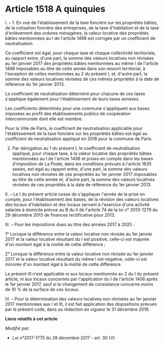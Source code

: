 # Article 1518 A quinquies

I. – 1. En vue de l'établissement de la taxe foncière sur les propriétés bâties, de la cotisation foncière des entreprises,
de la taxe d'habitation et de la taxe d'enlèvement des ordures ménagères, la valeur locative des propriétés bâties
mentionnées au I de l'article 1498 est corrigée par un coefficient de neutralisation.

Ce coefficient est égal, pour chaque taxe et chaque collectivité territoriale, au rapport entre, d'une part, la somme des
valeurs locatives non révisées au 1er janvier 2017 des propriétés bâties mentionnées au même I de l'article 1498 imposables
au titre de cette année dans son ressort territorial, à l'exception de celles mentionnées au 2 du présent I, et, d'autre
part, la somme des valeurs locatives révisées de ces mêmes propriétés à la date de référence du 1er janvier 2013.

Le coefficient de neutralisation déterminé pour chacune de ces taxes s'applique également pour l'établissement de leurs taxes
annexes.

Les coefficients déterminés pour une commune s'appliquent aux bases imposées au profit des établissements publics de
coopération intercommunale dont elle est membre.

Pour la Ville de Paris, le coefficient de neutralisation applicable pour l'établissement de la taxe foncière sur les
propriétés bâties est égal au coefficient de neutralisation appliqué en 2018 pour la commune de Paris.

2. Par dérogation au 1 du présent I, le coefficient de neutralisation appliqué, pour chaque taxe, à la valeur locative des
propriétés bâties mentionnées au I de l'article 1498 et prises en compte dans les bases d'imposition de La Poste, dans les
conditions prévues à l'article 1635 sexies, est égal au rapport entre, d'une part, la somme des valeurs locatives non
révisées de ces propriétés au 1er janvier 2017 imposables au titre de cette année et, d'autre part, la somme des valeurs
locatives révisées de ces propriétés à la date de référence du 1er janvier 2013.

II. – Le I du présent article cesse de s'appliquer l'année de la prise en compte, pour l'établissement des bases, de la
révision des valeurs locatives des locaux d'habitation et des locaux servant à l'exercice d'une activité salariée à domicile
prévue au B du II de l'article 74 de la loi n° 2013-1279 du 29 décembre 2013 de finances rectificative pour 2013.

III. – Pour les impositions dues au titre des années 2017 à 2025 :

1° Lorsque la différence entre la valeur locative non révisée au 1er janvier 2017 et la valeur locative résultant du I est
positive, celle-ci est majorée d'un montant égal à la moitié de cette différence ;

2° Lorsque la différence entre la valeur locative non révisée au 1er janvier 2017 et la valeur locative résultant du même I
est négative, celle-ci est minorée d'un montant égal à la moitié de cette différence.

Le présent III n'est applicable ni aux locaux mentionnés au 2 du I du présent article, ni aux locaux concernés par
l'application du I de l'article 1406 après le 1er janvier 2017, sauf si le changement de consistance concerne moins de 10 %
de la surface de ces locaux.

IV. – Pour la détermination des valeurs locatives non révisées au 1er janvier 2017 mentionnées aux I et III, il est fait
application des dispositions prévues par le présent code, dans sa rédaction en vigueur le 31 décembre 2016.

**Liens relatifs à cet article**

_Modifié par_:

  - Loi n°2017-1775 du 28 décembre 2017 - art. 30 (V)
